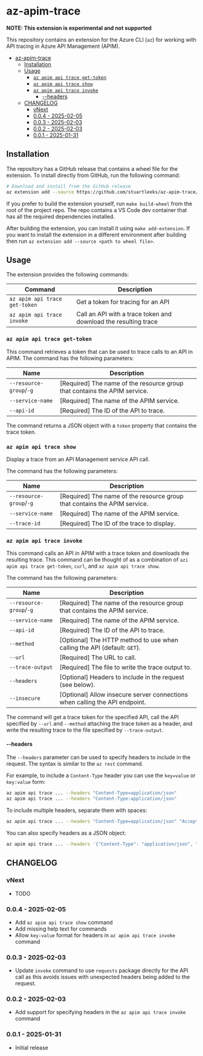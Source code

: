 # az-apim-trace

**NOTE: This extension is experimental and not supported**

This repository contains an extension for the Azure CLI (`az`) for working with API tracing in Azure API Management (APIM).

- [az-apim-trace](#az-apim-trace)
	- [Installation](#installation)
	- [Usage](#usage)
		- [`az apim api trace get-token`](#az-apim-api-trace-get-token)
		- [`az apim api trace show`](#az-apim-api-trace-show)
		- [`az apim api trace invoke`](#az-apim-api-trace-invoke)
			- [--headers](#--headers)
	- [CHANGELOG](#changelog)
		- [vNext](#vnext)
		- [0.0.4 - 2025-02-05](#004---2025-02-05)
		- [0.0.3 - 2025-02-03](#003---2025-02-03)
		- [0.0.2 - 2025-02-03](#002---2025-02-03)
		- [0.0.1 - 2025-01-31](#001---2025-01-31)


## Installation

The repository has a GitHub release that contains a wheel file for the extension.
To install directly from GitHub, run the following command:

```bash
# Download and install from the GitHub release
az extension add --source https://github.com/stuartleeks/az-apim-trace/releases/download/v0.0.4/apim_trace-0.0.4-py2.py3-none-any.whl --upgrade
```

If you prefer to build the extension yourself, run `make build-wheel` from the root of the project repo.
The repo contains a VS Code dev container that has all the required dependencies installed.

After building the extension, you can install it using `make add-extension`.
If you want to install the extension in a different environment after building then run `az extension add --source <path to wheel file>`.

## Usage

The extension provides the following commands:

| Command                       | Description                                                     |
| ----------------------------- | --------------------------------------------------------------- |
| `az apim api trace get-token` | Get a token for tracing for an API                              |
| `az apim api trace invoke`    | Call an API with a trace token and download the resulting trace |

### `az apim api trace get-token`

This command retrieves a token that can be used to trace calls to an API in APIM.
The command has the following parameters:

| Name                    | Description                                                               |
| ----------------------- | ------------------------------------------------------------------------- |
| `--resource-group`/`-g` | [Required] The name of the resource group that contains the APIM service. |
| `--service-name`        | [Required] The name of the APIM service.                                  |
| `--api-id`              | [Required] The ID of the API to trace.                                    |

The command returns a JSON object with a `token` property that contains the trace token.

### `az apim api trace show`

Display a trace from an API Management service API call.

The command has the following parameters:

| Name                    | Description                                                               |
| ----------------------- | ------------------------------------------------------------------------- |
| `--resource-group`/`-g` | [Required] The name of the resource group that contains the APIM service. |
| `--service-name`        | [Required] The name of the APIM service.                                  |
| `--trace-id`            | [Required] The ID of the trace to display.                                |

### `az apim api trace invoke`

This command calls an API in APIM with a trace token and downloads the resulting trace.
This command can be thought of as a combination of `azi apim api trace get-token`, `curl`, and `az apim api trace show`.

The command has the following parameters:

| Name                    | Description                                                                 |
| ----------------------- | --------------------------------------------------------------------------- |
| `--resource-group`/`-g` | [Required] The name of the resource group that contains the APIM service.   |
| `--service-name`        | [Required] The name of the APIM service.                                    |
| `--api-id`              | [Required] The ID of the API to trace.                                      |
| `--method`              | [Optional] The HTTP method to use when calling the API (default: `GET`).    |
| `--url`                 | [Required] The URL to call.                                                 |
| `--trace-output`        | [Required] The file to write the trace output to.                           |
| `--headers`             | [Optional] Headers to include in the request (see below).                   |
| `--insecure`            | [Optional] Allow insecure server connections when calling the API endpoint. |

The command will get a trace token for the specified API, call the API specified by `--url` and `--method` attaching the trace token as a header, and write the resulting trace to the file specified by `--trace-output`.

#### --headers

The `--headers` parameter can be used to specify headers to include in the request.
The syntax is similar to the `az rest` command.

For example, to include a `Content-Type` header you can use the `key=value` or `key:value` form:

```bash
az apim api trace ... --headers "Content-Type=application/json"
az apim api trace ... --headers "Content-Type:application/json"
```

To include multiple headers, separate them with spaces:

```bash
az apim api trace ... --headers "Content-Type=application/json" "Accept=application/json"
```

You can also specify headers as a JSON object:

```bash
az apim api trace ... --headers '{"Content-Type": "application/json", "Accept": "application/json"}'
```

## CHANGELOG

### vNext

- TODO

### 0.0.4 - 2025-02-05

- Add `az apim api trace show` command
- Add missing help text for commands
- Allow `key:value` format for headers in `az apim api trace invoke` command

### 0.0.3 - 2025-02-03

- Update `invoke` command to use `requests` package directly for the API call as this avoids issues with unexpected headers being added to the request.

### 0.0.2 - 2025-02-03

- Add support for specifying headers in the `az apim api trace invoke` command

### 0.0.1 - 2025-01-31

- Initial release


